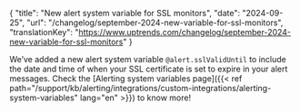 {
  "title": "New alert system variable for SSL monitors",
  "date": "2024-09-25",
  "url": "/changelog/september-2024-new-variable-for-ssl-monitors",
  "translationKey": "https://www.uptrends.com/changelog/september-2024-new-variable-for-ssl-monitors"
}

We’ve added a new alert system variable `@alert.sslValidUntil` to include the date and time of when your SSL certificate is set to expire in your alert messages. Check the [Alerting system variables
page]({{< ref path="/support/kb/alerting/integrations/custom-integrations/alerting-system-variables" lang="en" >}}) to know more!